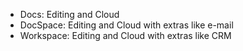 - Docs: Editing and Cloud
- DocSpace: Editing and Cloud with extras like e-mail
- Workspace: Editing and Cloud with extras like CRM